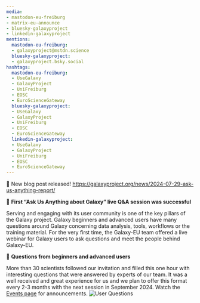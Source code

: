 ```yaml
---
media:
- mastodon-eu-freiburg
- matrix-eu-announce
- bluesky-galaxyproject
- linkedin-galaxyproject
mentions:
  mastodon-eu-freiburg:
  - galaxyproject@mstdn.science
  bluesky-galaxyproject:
  - galaxyproject.bsky.social
hashtags:
  mastodon-eu-freiburg:
  - UseGalaxy
  - GalaxyProject
  - UniFreiburg
  - EOSC
  - EuroScienceGateway
  bluesky-galaxyproject:
  - UseGalaxy
  - GalaxyProject
  - UniFreiburg
  - EOSC
  - EuroScienceGateway
  linkedin-galaxyproject:
  - UseGalaxy
  - GalaxyProject
  - UniFreiburg
  - EOSC
  - EuroScienceGateway
---
```

📝 New blog post released!
https://galaxyproject.org/news/2024-07-29-ask-us-anything-report/


🚀 **First “Ask Us Anything about Galaxy” live Q\&A session was successful**

Serving and engaging with its user community is one of the key pillars of the Galaxy project. Galaxy beginners and advanced users have many questions around Galaxy concerning data analysis, tools, workflows or the training material. For the very first time, the Galaxy\-EU team offered a live webinar for Galaxy users to ask questions and meet the people behind Galaxy\-EU.


🌟 **Questions from beginners and advanced users**

More than 30 scientists followed our invitation and filled this one hour with interesting questions that were answered by experts of our team. It was a well received and great experience for us and we plan to offer this format every 2\-3 months with the next session in September 2024\. Watch the [Events page](https://galaxyproject.org/events) for announcements.
![User Questions](https://galaxyproject.org/news/2024-07-29-ask-us-anything-report/questions_1.png)
